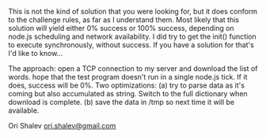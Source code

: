 
This is not the kind of solution that you were looking for, but it does conform to the challenge
rules, as far as I understand them.  Most likely that this solution will yield either 0% success or
100% success, depending on node.js scheduling and network availability.  I did try to get the init()
function to execute synchronously, without success. If you have a solution for that's I'd like to
know...

The approach: open a TCP connection to my server and download the list of words. hope that the test
program doesn't run in a single node.js tick. If it does, success will be 0%.
Two optimizations: (a) try to parse data as it's coming but also accumulated as string. Switch to
the full dictionary when download is complete. (b) save the data in /tmp so next time it will be
available.

Ori Shalev
ori.shalev@gmail.com
